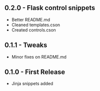 ## 0.2.0 - Flask control snippets
* Better README.md
* Cleaned templates.cson
* Created controls.cson


## 0.1.1 - Tweaks
* Minor fixes on README.md

## 0.1.0 - First Release
* Jinja snippets added
